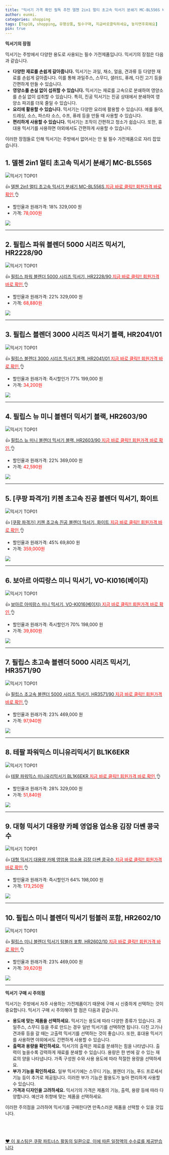 ```yaml
---
title: "믹서기 가격 확인 필독 추천 델첸 2in1 멀티 초고속 믹서기 분쇄기 MC-BL556S 비교 장점 구매가이드"
author: eunmi.
categories: shopping
tags: [Top10, shopping, 유행상품, 필수구매, 지금바로클릭하세요, 놓치면후회해요]
pin: true
---
```

**믹서기의 장점**

믹서기는 주방에서 다양한 용도로 사용되는 필수 가전제품입니다. 믹서기의 장점은 다음과 같습니다.

* **다양한 재료를 손쉽게 갈아줍니다.** 믹서기는 과일, 채소, 얼음, 견과류 등 다양한 재료를 손쉽게 갈아줍니다. 이를 통해 과일주스, 스무디, 샐러드, 퓨레, 다진 고기 등을 간편하게 만들 수 있습니다.
* **영양소를 손실 없이 섭취할 수 있습니다.** 믹서기는 재료를 고속으로 분쇄하여 영양소를 손실 없이 섭취할 수 있습니다. 특히, 진공 믹서기는 진공 상태에서 분쇄하여 영양소 파괴를 더욱 줄일 수 있습니다.
* **요리에 활용할 수 있습니다.** 믹서기는 다양한 요리에 활용할 수 있습니다. 예를 들어, 드레싱, 소스, 파스타 소스, 수프, 퓨레 등을 만들 때 사용할 수 있습니다.
* **편리하게 사용할 수 있습니다.** 믹서기는 조작이 간편하고 청소가 쉽습니다. 또한, 휴대용 믹서기를 사용하면 야외에서도 간편하게 사용할 수 있습니다.

이러한 장점들로 인해 믹서기는 주방에서 없어서는 안 될 필수 가전제품으로 자리 잡았습니다.

   

## 1. 델첸 2in1 멀티 초고속 믹서기 분쇄기 MC-BL556S

![믹서기 TOP01](https://thumbnail9.coupangcdn.com/thumbnails/remote/230x230ex/image/vendor_inventory/7f1d/e5bb4aacc98a80b61b8114561d7215e11e426de26e63f50b20117aa6e96e.jpg)


👍 [델첸 2in1 멀티 초고속 믹서기 분쇄기 MC-BL556S <font color=red> 지금 바로 클릭!! 회원가격 바로 확인 </font> ](https://link.coupang.com/re/AFFSDP?lptag=AF3617701&subid=GithubCoopas&pageKey=4368473483&traceid=V0-153&itemId=5146126518&vendorItemId=83902103848) 👌 


- 할인율과 원래가격: 18%  329,000   원
- 가격: <span style='color:red'>78,000원</span>

[![](/discount_price.png)](https://link.coupang.com/re/AFFSDP?lptag=AF3617701&subid=GithubCoopas&pageKey=4368473483&traceid=V0-153&itemId=5146126518&vendorItemId=83902103848)

---


   

## 2. 필립스 파워 블렌더 5000 시리즈 믹서기, HR2228/90

![믹서기 TOP01](https://thumbnail7.coupangcdn.com/thumbnails/remote/230x230ex/image/retail/images/555154089600965-e636c56d-a819-47ef-89d8-db41d5efb2e8.jpg)


👍 [필립스 파워 블렌더 5000 시리즈 믹서기, HR2228/90 <font color=red> 지금 바로 클릭!! 회원가격 바로 확인 </font> ](https://link.coupang.com/re/AFFSDP?lptag=AF3617701&subid=GithubCoopas&pageKey=4362413468&traceid=V0-153&itemId=5132118055&vendorItemId=72441522122) 👌 


- 할인율과 원래가격: 22%  329,000   원
- 가격: <span style='color:red'>68,880원</span>

[![](/discount_price.png)](https://link.coupang.com/re/AFFSDP?lptag=AF3617701&subid=GithubCoopas&pageKey=4362413468&traceid=V0-153&itemId=5132118055&vendorItemId=72441522122)

---


   

## 3. 필립스 블렌더 3000 시리즈 믹서기 블랙, HR2041/01

![믹서기 TOP01](https://thumbnail9.coupangcdn.com/thumbnails/remote/230x230ex/image/retail/images/9169190101724671-b8775368-6ba5-4708-8e95-edd3be140821.jpg)


👍 [필립스 블렌더 3000 시리즈 믹서기 블랙, HR2041/01 <font color=red> 지금 바로 클릭!! 회원가격 바로 확인 </font> ](https://link.coupang.com/re/AFFSDP?lptag=AF3617701&subid=GithubCoopas&pageKey=6269679489&traceid=V0-153&itemId=12814576608&vendorItemId=80080462134) 👌 


- 할인율과 원래가격: 즉시할인가 77%  199,000   원
- 가격: <span style='color:red'>34,200원</span>

[![](/discount_price.png)](https://link.coupang.com/re/AFFSDP?lptag=AF3617701&subid=GithubCoopas&pageKey=6269679489&traceid=V0-153&itemId=12814576608&vendorItemId=80080462134)

---


   

## 4. 필립스 뉴 미니 블렌더 믹서기 블랙, HR2603/90

![믹서기 TOP01](https://thumbnail7.coupangcdn.com/thumbnails/remote/230x230ex/image/retail/images/2414689735243015-39e755b3-95ad-4935-a37e-3d62a3e5c6ed.jpg)


👍 [필립스 뉴 미니 블렌더 믹서기 블랙, HR2603/90 <font color=red> 지금 바로 클릭!! 회원가격 바로 확인 </font> ](https://link.coupang.com/re/AFFSDP?lptag=AF3617701&subid=GithubCoopas&pageKey=1413639819&traceid=V0-153&itemId=2450284826&vendorItemId=70443946977) 👌 


- 할인율과 원래가격: 22%  369,000   원
- 가격: <span style='color:red'>42,590원</span>

[![](/discount_price.png)](https://link.coupang.com/re/AFFSDP?lptag=AF3617701&subid=GithubCoopas&pageKey=1413639819&traceid=V0-153&itemId=2450284826&vendorItemId=70443946977)

---


   

## 5. [쿠팡 파격가] 키첸 초고속 진공 블렌더 믹서기, 화이트

![믹서기 TOP01](https://thumbnail10.coupangcdn.com/thumbnails/remote/230x230ex/image/vendor_inventory/bb0d/c78d0bac72934e881194e8aecc18d07e02e1cbd424c30b0a05bb7373815c.jpg)


👍 [[쿠팡 파격가] 키첸 초고속 진공 블렌더 믹서기, 화이트 <font color=red> 지금 바로 클릭!! 회원가격 바로 확인 </font> ](https://link.coupang.com/re/AFFSDP?lptag=AF3617701&subid=GithubCoopas&pageKey=7699019376&traceid=V0-153&itemId=20425179802&vendorItemId=80353814367) 👌 


- 할인율과 원래가격: 45%  69,800   원
- 가격: <span style='color:red'>359,000원</span>

[![](/discount_price.png)](https://link.coupang.com/re/AFFSDP?lptag=AF3617701&subid=GithubCoopas&pageKey=7699019376&traceid=V0-153&itemId=20425179802&vendorItemId=80353814367)

---


   

## 6. 보아르 아띠랑스 미니 믹서기, VO-KI016(베이지)

![믹서기 TOP01](https://thumbnail8.coupangcdn.com/thumbnails/remote/230x230ex/image/retail/images/80076006527120-6ef8a964-b8b7-4185-837b-31360a39903e.jpg)


👍 [보아르 아띠랑스 미니 믹서기, VO-KI016(베이지) <font color=red> 지금 바로 클릭!! 회원가격 바로 확인 </font> ](https://link.coupang.com/re/AFFSDP?lptag=AF3617701&subid=GithubCoopas&pageKey=2346683373&traceid=V0-153&itemId=4069293220&vendorItemId=72053373280) 👌 


- 할인율과 원래가격: 즉시할인가 70%  198,000   원
- 가격: <span style='color:red'>39,800원</span>

[![](/discount_price.png)](https://link.coupang.com/re/AFFSDP?lptag=AF3617701&subid=GithubCoopas&pageKey=2346683373&traceid=V0-153&itemId=4069293220&vendorItemId=72053373280)

---


   

## 7. 필립스 초고속 블렌더 5000 시리즈 믹서기, HR3571/90

![믹서기 TOP01](https://thumbnail10.coupangcdn.com/thumbnails/remote/230x230ex/image/retail/images/9450101869114144-14c9fb95-9bb0-4cea-82c8-a4fd4b4c0633.jpg)


👍 [필립스 초고속 블렌더 5000 시리즈 믹서기, HR3571/90 <font color=red> 지금 바로 클릭!! 회원가격 바로 확인 </font> ](https://link.coupang.com/re/AFFSDP?lptag=AF3617701&subid=GithubCoopas&pageKey=2022326183&traceid=V0-153&itemId=3440091733&vendorItemId=71426555712) 👌 


- 할인율과 원래가격: 23%  469,000   원
- 가격: <span style='color:red'>97,940원</span>

[![](/discount_price.png)](https://link.coupang.com/re/AFFSDP?lptag=AF3617701&subid=GithubCoopas&pageKey=2022326183&traceid=V0-153&itemId=3440091733&vendorItemId=71426555712)

---


   

## 8. 테팔 파워믹스 미니유리믹서기 BL1K6EKR

![믹서기 TOP01](https://thumbnail7.coupangcdn.com/thumbnails/remote/230x230ex/image/retail/images/2011315541782290-d7d5d4e3-c023-469f-8a01-3f0d4942b87c.jpg)


👍 [테팔 파워믹스 미니유리믹서기 BL1K6EKR <font color=red> 지금 바로 클릭!! 회원가격 바로 확인 </font> ](https://link.coupang.com/re/AFFSDP?lptag=AF3617701&subid=GithubCoopas&pageKey=247919501&traceid=V0-153&itemId=784881775&vendorItemId=4988265685) 👌 


- 할인율과 원래가격: 28%  329,000   원
- 가격: <span style='color:red'>51,840원</span>

[![](/discount_price.png)](https://link.coupang.com/re/AFFSDP?lptag=AF3617701&subid=GithubCoopas&pageKey=247919501&traceid=V0-153&itemId=784881775&vendorItemId=4988265685)

---


   

## 9. 대형 믹서기 대용량 카페 영업용 업소용 김장 더쎈 콩국수

![믹서기 TOP01](https://thumbnail9.coupangcdn.com/thumbnails/remote/230x230ex/image/vendor_inventory/004e/1a5340ab422b02d3faafa8c0840370527e702d89adfae20dbc7907739edc.jpg)


👍 [대형 믹서기 대용량 카페 영업용 업소용 김장 더쎈 콩국수 <font color=red> 지금 바로 클릭!! 회원가격 바로 확인 </font> ](https://link.coupang.com/re/AFFSDP?lptag=AF3617701&subid=GithubCoopas&pageKey=7403086522&traceid=V0-153&itemId=19165398086&vendorItemId=85694343754) 👌 


- 할인율과 원래가격: 즉시할인가 64%  198,000   원
- 가격: <span style='color:red'>173,250원</span>

[![](/discount_price.png)](https://link.coupang.com/re/AFFSDP?lptag=AF3617701&subid=GithubCoopas&pageKey=7403086522&traceid=V0-153&itemId=19165398086&vendorItemId=85694343754)

---


   

## 10. 필립스 미니 블렌더 믹서기 텀블러 포함, HR2602/10

![믹서기 TOP01](https://thumbnail8.coupangcdn.com/thumbnails/remote/230x230ex/image/retail/images/8994652187738377-04dc6943-4f5b-43d6-ad93-20280bd4b922.jpg)


👍 [필립스 미니 블렌더 믹서기 텀블러 포함, HR2602/10 <font color=red> 지금 바로 클릭!! 회원가격 바로 확인 </font> ](https://link.coupang.com/re/AFFSDP?lptag=AF3617701&subid=GithubCoopas&pageKey=328338423&traceid=V0-153&itemId=1050236727&vendorItemId=5516163214) 👌 


- 할인율과 원래가격: 23%  469,000   원
- 가격: <span style='color:red'>39,620원</span>

[![](/discount_price.png)](https://link.coupang.com/re/AFFSDP?lptag=AF3617701&subid=GithubCoopas&pageKey=328338423&traceid=V0-153&itemId=1050236727&vendorItemId=5516163214)

---
**믹서기 구매 시 주의점**

믹서기는 주방에서 자주 사용하는 가전제품이기 때문에 구매 시 신중하게 선택하는 것이 중요합니다. 믹서기 구매 시 주의해야 할 점은 다음과 같습니다.

* **용도에 맞는 제품을 선택하세요.** 믹서기는 용도에 따라 다양한 종류가 있습니다. 과일주스, 스무디 등을 주로 만드는 경우 일반 믹서기를 선택하면 됩니다. 다진 고기나 견과류 등을 갈 때는 고출력 믹서기를 선택하는 것이 좋습니다. 또한, 휴대용 믹서기를 사용하면 야외에서도 간편하게 사용할 수 있습니다.
* **출력과 용량을 확인하세요.** 믹서기의 출력은 재료를 분쇄하는 힘을 나타냅니다. 출력이 높을수록 강력하게 재료를 분쇄할 수 있습니다. 용량은 한 번에 갈 수 있는 재료의 양을 나타냅니다. 가족 구성원 수와 사용 용도에 따라 적절한 용량을 선택하세요.
* **부가 기능을 확인하세요.** 일부 믹서기에는 스무디 기능, 블렌더 기능, 푸드 프로세서 기능 등이 추가로 제공됩니다. 이러한 부가 기능은 활용도가 높아 편리하게 사용할 수 있습니다.
* **가격과 디자인을 고려하세요.** 믹서기의 가격은 제품의 기능, 출력, 용량 등에 따라 다양합니다. 예산과 취향에 맞는 제품을 선택하세요.

이러한 주의점을 고려하여 믹서기를 구매한다면 만족스러운 제품을 선택할 수 있을 것입니다.<br><br><br><br><br> [ ❤  이 포스팅은 쿠팡 파트너스 활동의 일환으로, 이에 따른 일정액의 수수료를 제공받습니다](https://link.coupang.com/a/bcEFyh)